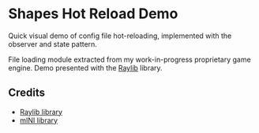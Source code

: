 # Shapes Hot Reload Demo

Quick visual demo of config file hot-reloading, implemented with the observer and state pattern. 

File loading module extracted from my work-in-progress proprietary
game engine. Demo presented with the [Raylib](https://www.raylib.com/)
library.

## Credits

- [Raylib library](https://www.raylib.com/)
- [mINI library](https://github.com/metayeti/mINI)
